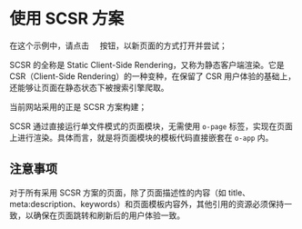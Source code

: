 <template is="exm-article">
<a href="../../publics/examples/use-scsr/page1.html" main demo preview></a>
<a href="../../publics/examples/use-scsr/page2.html" demo></a>
<a href="../../publics/examples/use-scsr/public.css" demo></a>
<a href="../../publics/examples/use-scsr/app-config.mjs" demo></a>
</template>

# 使用 SCSR 方案

在这个示例中，请点击 <span style='font-family: "iconfont"'>&#xe7cb;</span> 按钮，以新页面的方式打开并尝试；

SCSR 的全称是 Static Client-Side Rendering，又称为静态客户端渲染。它是 CSR（Client-Side Rendering）的一种变种，在保留了 CSR 用户体验的基础上，还能够让页面在静态状态下被搜索引擎爬取。

当前网站采用的正是 SCSR 方案构建；

SCSR 通过直接运行单文件模式的页面模块，无需使用 `o-page` 标签，实现在页面上进行渲染。具体而言，就是将页面模块的模板代码直接嵌套在 `o-app` 内。

## 注意事项

对于所有采用 SCSR 方案的页面，除了页面描述性的内容（如 title、meta:description、keywords）和页面模板内容外，其他引用的资源必须保持一致，以确保在页面跳转和刷新后的用户体验一致。